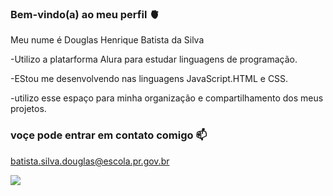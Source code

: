 ### Bem-vindo(a) ao meu perfil 🫀

Meu nume é Douglas Henrique Batista da Silva

-Utilizo a platarforma Alura para estudar linguagens de programação.

-EStou me desenvolvendo nas linguagens JavaScript.HTML e CSS.

-utilizo esse espaço para minha organização e compartilhamento dos meus projetos.

### voçe pode entrar em contato comigo 📫
batista.silva.douglas@escola.pr.gov.br

![](https://media.tenor.com/hHvnbCZFCTUAAAAC/taylor-swift-1989.gif)

